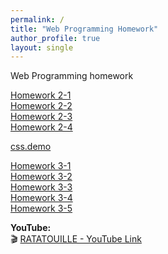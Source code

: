 ```yaml
---
permalink: /
title: "Web Programming Homework"
author_profile: true
layout: single
---
```


Web Programming homework

[Homework 2-1](homework2-1-v2.html)  
[Homework 2-2](homework2-2-v2.html)  
[Homework 2-3](homework2-3-v2.html)  
[Homework 2-4](homework2-4-v2.html)  

[css.demo](css.deom-v2.html)  

[Homework 3-1](https://bohun0917.github.io/images/homework3-1.jpg)  
[Homework 3-2](https://bohun0917.github.io/images/homework3-2.jpg)  
[Homework 3-3](https://bohun0917.github.io/images/homework3-3.jpg)  
[Homework 3-4](https://bohun0917.github.io/images/homework3-4.jpg)  
[Homework 3-5](https://bohun0917.github.io/images/homework3-5.jpg)  

**YouTube:**  
🎬 [RATATOUILLE - YouTube Link](https://www.youtube.com/watch?v=gIiEhETBwBA)
